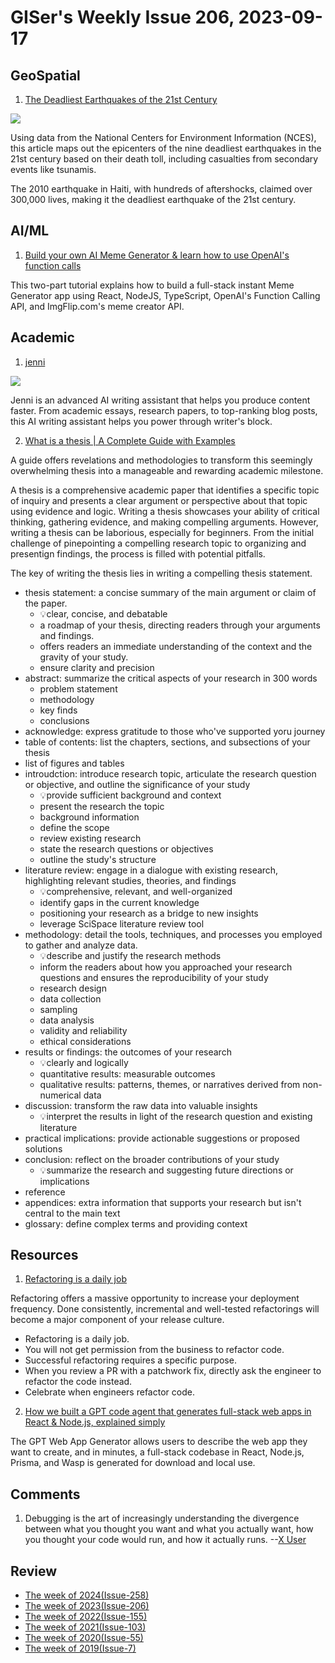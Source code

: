 # GISer's Weekly Issue 206, 2023-09-17

## GeoSpatial

1. [The Deadliest Earthquakes of the 21st Century](https://www.visualcapitalist.com/deadliest-earthquakes-21st-century/)

![](https://www.visualcapitalist.com/wp-content/uploads/2023/09/deadliest-earthquakes-21st-century.jpg)

Using data from the National Centers for Environment Information (NCES), this article maps out the epicenters of the nine deadliest earthquakes in the 21st century based on their death toll, including casualties from secondary events like tsunamis.

The 2010 earthquake in Haiti, with hundreds of aftershocks, claimed over 300,000 lives, making it the deadliest earthquake of the 21st century.

## AI/ML

1. [Build your own AI Meme Generator & learn how to use OpenAI's function calls](https://wasp-lang.dev/blog/2023/10/17/ai-meme-generator-how-to-use-openai-function-call#tldr)

This two-part tutorial explains how to build a full-stack instant Meme Generator app using React, NodeJS, TypeScript, OpenAI's Function Calling API, and ImgFlip.com's meme creator API.

## Academic

1. [jenni](https://jenni.ai/)

![](https://framerusercontent.com/images/6lVRZvxC8Gkw95fL2SFGYaCs.png?scale-down-to=512)

Jenni is an advanced AI writing assistant that helps you produce content faster. From academic essays, research papers, to top-ranking blog posts, this AI writing assistant helps you power through writer's block.

2. [What is a thesis | A Complete Guide with Examples](https://typeset.io/resources/what-is-a-thesis-a-complete-guide/)

A guide offers revelations and methodologies to transform this seemingly overwhelming thesis into a manageable and rewarding academic milestone.

A thesis is a comprehensive academic paper that identifies a specific topic of inquiry and presents a clear argument or perspective about that topic using evidence and logic. Writing a thesis showcases your ability of critical thinking, gathering evidence, and making compelling arguments. However, writing a thesis can be laborious, especially for beginners. From the initial challenge of pinepointing a compelling research topic to organizing and presentign findings, the process is filled with potential pitfalls.

The key of writing the thesis lies in writing a compelling thesis statement.

- thesis statement: a concise summary of the main argument or claim of the paper.
  - 💡clear, concise, and debatable
  - a roadmap of your thesis, directing readers through your arguments and findings.
  - offers readers an immediate understanding of the context and the gravity of your study.
  - ensure clarity and precision
- abstract: summarize the critical aspects of your research in 300 words
  - problem statement
  - methodology
  - key finds
  - conclusions
- acknowledge: express gratitude to those who've supported yoru journey
- table of contents: list the chapters, sections, and subsections of your thesis
- list of figures and tables
- introudction: introduce research topic, articulate the research question or objective, and outline the significance of your study
  - 💡provide sufficient background and context
  - present the research the topic
  - background information
  - define the scope
  - review existing research
  - state the research questions or objectives
  - outline the study's structure
- literature review: engage in a dialogue with existing research, highlighting relevant studies, theories, and findings
  - 💡comprehensive, relevant, and well-organized
  - identify gaps in the current knowledge
  - positioning your research as a bridge to new insights
  - leverage SciSpace literature review tool
- methodology: detail the tools, techniques, and processes you employed to gather and analyze data.
  - 💡describe and justify the research methods
  - inform the readers about how you approached your research questions and ensures the reproducibility of your study
  - research design
  - data collection
  - sampling
  - data analysis
  - validity and reliability
  - ethical considerations
- results or findings: the outcomes of your research
  - 💡clearly and logically
  - quantitative results: measurable outcomes
  - qualitative results: patterns, themes, or narratives derived from non-numerical data
- discussion: transform the raw data into valuable insights
  - 💡interpret the results in light of the research question and existing literature
- practical implications: provide actionable suggestions or proposed solutions
- conclusion: reflect on the broader contributions of your study
  - 💡summarize the research and suggesting future directions or implications
- reference
- appendices: extra information that supports your research but isn't central to the main text
- glossary: define complex terms and providing context

## Resources

1. [Refactoring is a daily job](https://www.briansnotes.io/article/refactoring-is-a-daily-job/)

Refactoring offers a massive opportunity to increase your deployment frequency. Done consistently, incremental and well-tested refactorings will become a major component of your release culture.

- Refactoring is a daily job.
- You will not get permission from the business to refactor code.
- Successful refactoring requires a specific purpose.
- When you review a PR with a patchwork fix, directly ask the engineer to refactor the code instead.
- Celebrate when engineers refactor code.

2. [How we built a GPT code agent that generates full-stack web apps in React & Node.js, explained simply](https://wasp-lang.dev/blog/2023/07/17/how-we-built-gpt-web-app-generator)

The GPT Web App Generator allows users to describe the web app they want to create, and in minutes, a full-stack codebase in React, Node.js, Prisma, and Wasp is generated for download and local use.

## Comments

1. Debugging is the art of increasingly understanding the divergence between what you thought you want and what you actually want, how you thought your code would run, and how it actually runs.
   --[X User](https://twitter.com/gdb/status/1700327166930534731)

## Review

- [The week of 2024(Issue-258)](../2024/issue-258.md)
- [The week of 2023(Issue-206)](../2023/issue-206.md)
- [The week of 2022(Issue-155)](../2022/issue-155.md)
- [The week of 2021(Issue-103)](../2021/issue-103.md)
- [The week of 2020(Issue-55)](../2020/issue-55.md)
- [The week of 2019(Issue-7)](../2019/issue-7.md)
